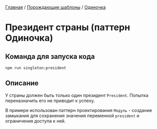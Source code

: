 [Главная](../../..) / [Порождающие шаблоны](../..) / [Одиночка](..)

# Президент страны (паттерн Одиночка)

## Команда для запуска кода

```
npm run singleton:president
```

## Описание

У страны должен быть только один президент `President`. Попытка переназначить его не приводит к успеху.

В примере использован паттерн проектирования `Модуль` - создание замыкания для сохранения значения переменной `president` и ограничения доступа к ней.